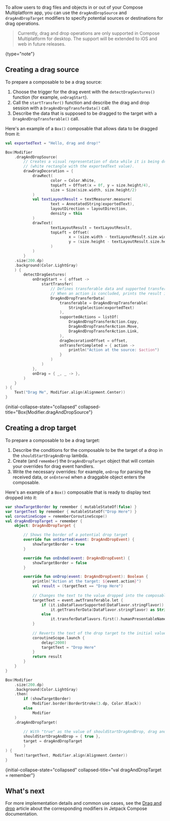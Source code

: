 [//]: # (title: Drag and drop operations)

<title label="EAP" annotations="Desktop">Drag and drop operations</title>

To allow users to drag files and objects in or out of your Compose Multiplatform app,
you can use the `dragAndDropSource` and `dragAndDropTarget` modifiers to specify potential sources or destinations for drag operations.

> Currently, drag and drop operations are only supported in Compose Multiplatform for desktop.
> The support will be extended to iOS and web in future releases.
>
{type="note"}

## Creating a drag source

To prepare a composable to be a drag source:
1. Choose the trigger for the drag event with the `detectDragGestures()` function (for example, `onDragStart`).
2. Call the `startTransfer()` function and describe the drag and drop session with a `DragAndDropTransferData()` call.
3. Describe the data that is supposed to be dragged to the target with a `DragAndDropTransferable()` call.

Here's an example of a `Box()` composable that allows data to be dragged from it:

```kotlin
val exportedText = "Hello, drag and drop!"

Box(Modifier
    .dragAndDropSource(
        // Creates a visual representation of data while it is being dragged
        // (white rectangle with the exportedText value). 
        drawDragDecoration = {
            drawRect(
                    color = Color.White,
                    topLeft = Offset(x = 0f, y = size.height/4),
                    size = Size(size.width, size.height/2)
            )
            val textLayoutResult = textMeasurer.measure(
                    text = AnnotatedString(exportedText),
                    layoutDirection = layoutDirection,
                    density = this
            )
            drawText(
                    textLayoutResult = textLayoutResult,
                    topLeft = Offset(
                            x = (size.width - textLayoutResult.size.width) / 2,
                            y = (size.height - textLayoutResult.size.height) / 2,
                    )
            )
        }
    .size(200.dp)
    .background(Color.LightGray)
    ) {
        detectDragGestures(
            onDragStart = { offset ->
                startTransfer(
                    // Defines transferable data and supported transfer actions.
                    // When an action is concluded, prints the result into the log with onTransferCompleted().    
                    DragAndDropTransferData(
                        transferable = DragAndDropTransferable(
                            StringSelection(exportedText)
                        ),
                        supportedActions = listOf(
                            DragAndDropTransferAction.Copy,
                            DragAndDropTransferAction.Move,
                            DragAndDropTransferAction.Link,
                        ),
                        dragDecorationOffset = offset,
                        onTransferCompleted = { action ->
                            println("Action at the source: $action")
                        }
                    )
                )
            },
            onDrag = { _, _ -> },
        )
    }
) {
    Text("Drag Me", Modifier.align(Alignment.Center))
}
```
{initial-collapse-state="collapsed"  collapsed-title="Box(Modifier.dragAndDropSource"}

## Creating a drop target

To prepare a composable to be a drag target:
1. Describe the conditions for the composable to be the target of a drop in the `shouldStartDragAndDrop` lambda.
2. Create (and `remember`) the `DragAndDropTarget` object that will contain your overrides for drag event handlers.
3. Write the necessary overrides: for example, `onDrop` for parsing the received data, or `onEntered` when a draggable
   object enters the composable.

Here's an example of a `Box()` composable that is ready to display text dropped into it:

```kotlin
var showTargetBorder by remember { mutableStateOf(false) }
var targetText by remember { mutableStateOf("Drop Here") }
val coroutineScope = rememberCoroutineScope()
val dragAndDropTarget = remember {
    object: DragAndDropTarget {

        // Shows the border of a potential drop target
        override fun onStarted(event: DragAndDropEvent) {
            showTargetBorder = true
        }

        override fun onEnded(event: DragAndDropEvent) {
            showTargetBorder = false
        }

        override fun onDrop(event: DragAndDropEvent): Boolean {
            println("Action at the target: ${event.action}")
            val result = (targetText == "Drop Here")
            
            // Changes the text to the value dropped into the composable.
            targetText = event.awtTransferable.let {
                if (it.isDataFlavorSupported(DataFlavor.stringFlavor))
                    it.getTransferData(DataFlavor.stringFlavor) as String
                else
                    it.transferDataFlavors.first().humanPresentableName
            }
            
            // Reverts the text of the drop target to the initial value after 2 seconds.
            coroutineScope.launch {
                delay(2000)
                targetText = "Drop Here"
            }
            return result
        }
    }
}

Box(Modifier
    .size(200.dp)
    .background(Color.LightGray)
    .then(
        if (showTargetBorder)
            Modifier.border(BorderStroke(3.dp, Color.Black))
        else
            Modifier
    )
    .dragAndDropTarget(
            
        // With "true" as the value of shouldStartDragAndDrop, drag and drop operations are enabled unconditionally.    
        shouldStartDragAndDrop = { true }, 
        target = dragAndDropTarget
        )
) {
    Text(targetText, Modifier.align(Alignment.Center))
}
```
{initial-collapse-state="collapsed"  collapsed-title="val dragAndDropTarget = remember"}

## What's next

For more implementation details and common use cases, see the [Drag and drop](https://developer.android.com/develop/ui/compose/touch-input/user-interactions/drag-and-drop) article about the corresponding modifiers in Jetpack Compose documentation.